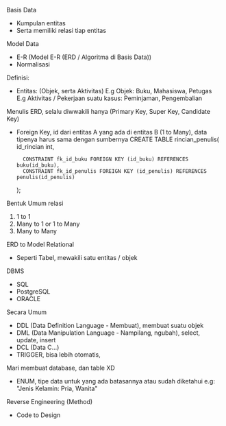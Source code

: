 Basis Data
- Kumpulan entitas
- Serta memiliki relasi tiap entitas

Model Data
- E-R (Model E-R (ERD / Algoritma di Basis Data))
- Normalisasi

Definisi:
- Entitas: (Objek, serta Aktivitas)
E.g Objek: Buku, Mahasiswa, Petugas
E.g Aktivitas / Pekerjaan suatu kasus: Peminjaman, Pengembalian

Menulis ERD, selalu diwwakili hanya (Primary Key, Super Key, Candidate Key)
- Foreign Key, id dari entitas A yang ada di entitas B (1 to Many),
    data tipenya harus sama dengan sumbernya 
    CREATE TABLE rincian_penulis(
        id_rincian int,
        
        CONSTRAINT fk_id_buku FOREIGN KEY (id_buku) REFERENCES buku(id_buku),
        CONSTRAINT fk_id_penulis FOREIGN KEY (id_penulis) REFERENCES penulis(id_penulis)
    );


Bentuk Umum relasi
1. 1 to 1
2. Many to 1 or 1 to Many
3. Many to Many


ERD to Model Relational
- Seperti Tabel, mewakili satu entitas / objek

DBMS
- SQL
- PostgreSQL
- ORACLE

Secara Umum
- DDL (Data Definition Language - Membuat), membuat suatu objek
- DML (Data Manipulation Language - Nampilang, ngubah), select, update, insert
- DCL (Data C...)
- TRIGGER, bisa lebih otomatis, 


Mari membuat database, dan table XD
- ENUM, tipe data untuk yang ada batasannya atau sudah diketahui e.g: "Jenis Kelamin: Pria, Wanita"

Reverse Engineering (Method)
- Code to Design
